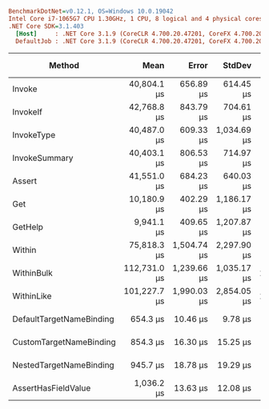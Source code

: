 ``` ini

BenchmarkDotNet=v0.12.1, OS=Windows 10.0.19042
Intel Core i7-1065G7 CPU 1.30GHz, 1 CPU, 8 logical and 4 physical cores
.NET Core SDK=3.1.403
  [Host]     : .NET Core 3.1.9 (CoreCLR 4.700.20.47201, CoreFX 4.700.20.47203), X64 RyuJIT
  DefaultJob : .NET Core 3.1.9 (CoreCLR 4.700.20.47201, CoreFX 4.700.20.47203), X64 RyuJIT


```
|                   Method |         Mean |       Error |      StdDev |      Gen 0 |    Gen 1 | Gen 2 |   Allocated |
|------------------------- |-------------:|------------:|------------:|-----------:|---------:|------:|------------:|
|                   Invoke |  40,804.1 μs |   656.89 μs |   614.45 μs |  3916.6667 | 500.0000 |     - | 16124.02 KB |
|                 InvokeIf |  42,768.8 μs |   843.79 μs |   704.61 μs |  4461.5385 |  76.9231 |     - | 18374.92 KB |
|               InvokeType |  40,487.0 μs |   609.33 μs | 1,034.69 μs |  3923.0769 | 538.4615 |     - | 16124.02 KB |
|            InvokeSummary |  40,403.1 μs |   806.53 μs |   714.97 μs |  3923.0769 | 538.4615 |     - | 16124.26 KB |
|                   Assert |  41,551.0 μs |   684.23 μs |   640.03 μs |  4000.0000 | 153.8462 |     - | 16538.36 KB |
|                      Get |  10,180.9 μs |   402.29 μs | 1,186.17 μs |    46.8750 |        - |     - |   231.12 KB |
|                  GetHelp |   9,941.1 μs |   409.65 μs | 1,207.87 μs |    46.8750 |        - |     - |   229.52 KB |
|                   Within |  75,818.3 μs | 1,504.74 μs | 2,297.90 μs |  7800.0000 | 600.0000 |     - | 32468.28 KB |
|               WithinBulk | 112,731.0 μs | 1,239.66 μs | 1,035.17 μs | 14333.3333 | 666.6667 |     - | 59496.35 KB |
|               WithinLike | 101,227.7 μs | 1,990.03 μs | 2,854.05 μs | 11333.3333 |        - |     - | 46623.62 KB |
| DefaultTargetNameBinding |     654.3 μs |    10.46 μs |     9.78 μs |    38.0859 |        - |     - |   156.25 KB |
|  CustomTargetNameBinding |     854.3 μs |    16.30 μs |    15.25 μs |    85.9375 |        - |     - |   351.56 KB |
|  NestedTargetNameBinding |     945.7 μs |    18.78 μs |    19.29 μs |    85.9375 |        - |     - |   351.57 KB |
|      AssertHasFieldValue |   1,036.2 μs |    13.63 μs |    12.08 μs |   121.0938 |        - |     - |      500 KB |
